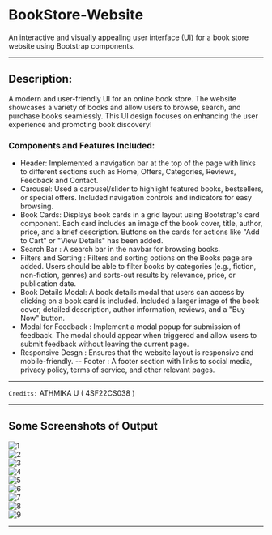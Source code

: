 # BookStore-Website
 
An interactive and visually appealing user interface (UI) for a book store website using Bootstrap components.
<hr/>

## Description:
A modern and user-friendly UI for an online book store. The website showcases a variety of books and allow users to browse, search, and purchase books seamlessly. This UI design focuses on enhancing the user experience and promoting book discovery!

### Components and Features Included:

- Header: Implemented a navigation bar at the top of the page with links to different sections such as Home, Offers, Categories, Reviews, Feedback and Contact.                            
- Carousel: Used a carousel/slider to highlight featured books, bestsellers, or special offers. Included navigation controls and indicators for easy browsing.             
- Book Cards: Displays book cards in a grid layout using Bootstrap's card component. Each card includes an image of the book cover, title, author, price, and a brief description. Buttons on the cards for actions like "Add to Cart" or "View Details" has been added.     
- Search Bar : A search bar in the navbar for browsing books.                                                            
- Filters and Sorting : Filters and sorting options on the Books page are added. Users should be able to filter books by categories (e.g., fiction, non-fiction, genres) and sorts-out results by relevance, price, or publication date.                  
- Book Details Modal: A book details modal that users can access by clicking on a book card is included. Included a larger image of the book cover, detailed description, author information, reviews, and a "Buy Now" button.                                                                              
- Modal for Feedback : Implement a modal popup for submission of feedback. The modal should appear when triggered and allow users to submit feedback without leaving the current page.
- Responsive Desgn : Ensures that the website layout is responsive and mobile-friendly.                                                                                                                             -- Footer : A footer section with links to social media, privacy policy, terms of service, and other relevant pages.

<hr />

`Credits:` ATHMIKA U ( 4SF22CS038 )
<hr/>

## Some Screenshots of Output

![1](https://github.com/AthmikaU/BookStore-Website/assets/138905666/63528ebc-8693-4ecd-863d-7ff37b987b8b) <br />
![2](https://github.com/AthmikaU/BookStore-Website/assets/138905666/395974f2-de37-4acc-8234-cf2590132cfc) <br />
![3](https://github.com/AthmikaU/BookStore-Website/assets/138905666/34caeaa4-58d9-4ed5-9fc6-2ec2dd3169c9) <br />
![4](https://github.com/AthmikaU/BookStore-Website/assets/138905666/a7c29849-5d8f-4f57-9053-f872b1a2d181) <br />
![5](https://github.com/AthmikaU/BookStore-Website/assets/138905666/74724d3f-fec1-41f6-b274-e19d520fe97d) <br />
![6](https://github.com/AthmikaU/BookStore-Website/assets/138905666/7d3cc56c-491e-412a-8a6f-3f3e209075d4) <br />
![7](https://github.com/AthmikaU/BookStore-Website/assets/138905666/67c23190-3f37-4669-a68a-bebf6a8150a3) <br />
![8](https://github.com/AthmikaU/BookStore-Website/assets/138905666/bc53afe1-5520-4954-87a9-c9167ef8a0a4) <br />
![9](https://github.com/AthmikaU/BookStore-Website/assets/138905666/5af7c662-a9dc-48a2-8a56-1e979a816074) <br />

<hr />







